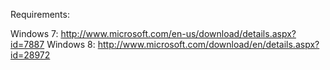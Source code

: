 Requirements:

Windows 7: http://www.microsoft.com/en-us/download/details.aspx?id=7887
Windows 8: http://www.microsoft.com/download/en/details.aspx?id=28972
